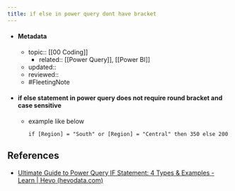 ```yaml
---
title: if else in power query dont have bracket
---
```

- #### Metadata
	- topic:: [[00 Coding]]
		- related:: [[Power Query]], [[Power BI]]
	- updated:: 
	- reviewed:: 
	- #FleetingNote 
- #### if else statement in power query does not require round bracket and case sensitive
	- example like below
		```powerquery
		if [Region] = "South" or [Region] = "Central" then 350 else 200
		```

## References
- [Ultimate Guide to Power Query IF Statement: 4 Types & Examples - Learn | Hevo (hevodata.com)](https://hevodata.com/learn/power-query-if-statement/#type)